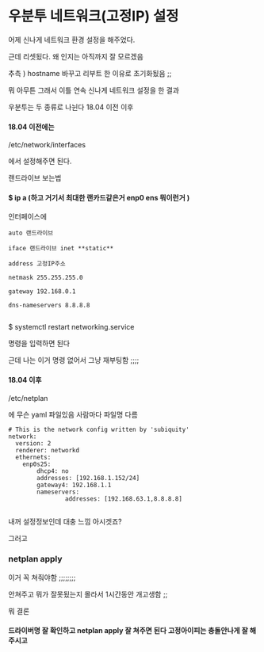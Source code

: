 # 우분투 네트워크(고정IP) 설정  



어제 신나게 네트워크 환경 설정을 해주었다.

근데 리셋됬다. 왜 인지는 아직까지 잘 모르겠음 

추측 ) hostname 바꾸고 리부트 한 이유로 초기화됬음 ;;



뭐 아무튼 그래서 이틀 연속 신나게 네트워크 설정을 한 결과 

우분투는  두 종류로 나뉜다 18.04 이전 이후 

#### 18.04 이전에는 

/etc/network/interfaces 

에서 설정해주면 된다. 

랜드라이브 보는법 

#### $ ip a  (하고 거기서 최대한 랜카드같은거 enp0 ens 뭐이런거  )

인터페이스에 

```
auto 랜드라이브 

iface 랜드라이브 inet **static**

address 고정IP주소

netmask 255.255.255.0

gateway 192.168.0.1

dns-nameservers 8.8.8.8


```



 $ systemctl restart networking.service 

명령을 입력하면 된다 

근데 나는 이거 명령 없어서 그냥 재부팅함 ;;;;

#### 18.04 이후 

/etc/netplan 

에 무슨 yaml 파일있음 사람마다 파일명 다름 

```
# This is the network config written by 'subiquity'
network:
  version: 2
  renderer: networkd
  ethernets:
    enp0s25:
        dhcp4: no
        addresses: [192.168.1.152/24]
        gateway4: 192.168.1.1
        nameservers:
                addresses: [192.168.63.1,8.8.8.8]
                                                                   
```

내꺼 설정정보인데 대충 느낌 아시겟죠? 



그러고 

### netplan apply 

이거 꼭 쳐줘야함 ;;;;;;;;

안쳐주고 뭐가 잘못됬는지 몰라서 1시간동안 개고생함 ;;



뭐 결론

#### 드라이버명 잘 확인하고 netplan apply 잘 쳐주면 된다 고정아이피는 충돌안나게 잘 해주시고 
